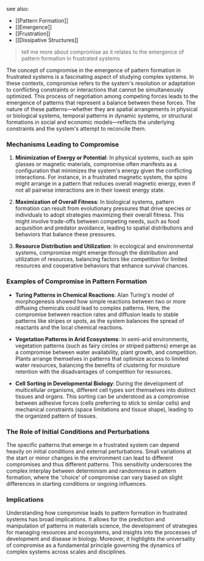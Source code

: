 see also:
- [[Pattern Formation]]
- [[Emergence]]
- [[Frustration]]
- [[Dissipative Structures]]

> tell me more about compromise as it relates to the emergence of pattern formation in frustrated systems

The concept of compromise in the emergence of pattern formation in frustrated systems is a fascinating aspect of studying complex systems. In these contexts, compromise refers to the system's resolution or adaptation to conflicting constraints or interactions that cannot be simultaneously optimized. This process of negotiation among competing forces leads to the emergence of patterns that represent a balance between these forces. The nature of these patterns—whether they are spatial arrangements in physical or biological systems, temporal patterns in dynamic systems, or structural formations in social and economic models—reflects the underlying constraints and the system's attempt to reconcile them.

### Mechanisms Leading to Compromise

1. **Minimization of Energy or Potential**: In physical systems, such as spin glasses or magnetic materials, compromise often manifests as a configuration that minimizes the system's energy given the conflicting interactions. For instance, in a frustrated magnetic system, the spins might arrange in a pattern that reduces overall magnetic energy, even if not all pairwise interactions are in their lowest energy state.

2. **Maximization of Overall Fitness**: In biological systems, pattern formation can result from evolutionary pressures that drive species or individuals to adopt strategies maximizing their overall fitness. This might involve trade-offs between competing needs, such as food acquisition and predator avoidance, leading to spatial distributions and behaviors that balance these pressures.

3. **Resource Distribution and Utilization**: In ecological and environmental systems, compromise might emerge through the distribution and utilization of resources, balancing factors like competition for limited resources and cooperative behaviors that enhance survival chances.

### Examples of Compromise in Pattern Formation

- **Turing Patterns in Chemical Reactions**: Alan Turing's model of morphogenesis showed how simple reactions between two or more diffusing chemicals could lead to complex patterns. Here, the compromise between reaction rates and diffusion leads to stable patterns like stripes or spots, as the system balances the spread of reactants and the local chemical reactions.

- **Vegetation Patterns in Arid Ecosystems**: In semi-arid environments, vegetation patterns (such as fairy circles or striped patterns) emerge as a compromise between water availability, plant growth, and competition. Plants arrange themselves in patterns that optimize access to limited water resources, balancing the benefits of clustering for moisture retention with the disadvantages of competition for resources.

- **Cell Sorting in Developmental Biology**: During the development of multicellular organisms, different cell types sort themselves into distinct tissues and organs. This sorting can be understood as a compromise between adhesive forces (cells preferring to stick to similar cells) and mechanical constraints (space limitations and tissue shape), leading to the organized pattern of tissues.

### The Role of Initial Conditions and Perturbations

The specific patterns that emerge in a frustrated system can depend heavily on initial conditions and external perturbations. Small variations at the start or minor changes in the environment can lead to different compromises and thus different patterns. This sensitivity underscores the complex interplay between determinism and randomness in pattern formation, where the 'choice' of compromise can vary based on slight differences in starting conditions or ongoing influences.

### Implications

Understanding how compromise leads to pattern formation in frustrated systems has broad implications. It allows for the prediction and manipulation of patterns in materials science, the development of strategies for managing resources and ecosystems, and insights into the processes of development and disease in biology. Moreover, it highlights the universality of compromise as a fundamental principle governing the dynamics of complex systems across scales and disciplines.